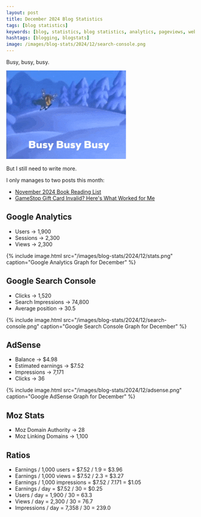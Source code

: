```yaml
---
layout: post
title: December 2024 Blog Statistics
tags: [blog statistics]
keywords: [blog, statistics, blog statistics, analytics, pageviews, webmaster, webmaster tools, alexa, google]
hashtags: [blogging, blogstats]
image: /images/blog-stats/2024/12/search-console.png
---
```


Busy, busy, busy.

![Busy, busy, busy](/images/busy-busy-busy.gif)

But I still need to write more.

I only manages to two posts this month:

* [November 2024 Book Reading List](https://www.joehxblog.com/november-2024-book-reading-list/)
* [GameStop Gift Card Invalid? Here's What Worked for Me](https://www.joehxblog.com/gamestop-gift-card-invalid-heres-what-worked-for-me/)

## Google Analytics

* Users &rarr; 1,900
* Sessions &rarr; 2,300
* Views &rarr; 2,300

{% include image.html src="/images/blog-stats/2024/12/stats.png" caption="Google Analytics Graph for December" %}

## Google Search Console

* Clicks &rarr; 1,520
* Search Impressions &rarr; 74,800
* Average position &rarr; 30.5

{% include image.html src="/images/blog-stats/2024/12/search-console.png" caption="Google Search Console Graph for December" %}

## AdSense

* Balance &rarr; $4.98
* Estimated earnings &rarr; $7.52
* Impressions &rarr; 7,171
* Clicks &rarr; 36

{% include image.html src="/images/blog-stats/2024/12/adsense.png" caption="Google AdSense Graph for December" %}

## Moz Stats

* Moz Domain Authority &rarr; 28
* Moz Linking Domains &rarr; 1,100

## Ratios

* Earnings / 1,000 users = $7.52 / 1.9 = $3.96
* Earnings / 1,000 views = $7.52 / 2.3 = $3.27
* Earnings / 1,000 impressions = $7.52 / 7.171 = $1.05
* Earnings / day = $7.52 / 30 = $0.25
* Users / day = 1,900 / 30 = 63.3
* Views / day = 2,300 / 30 = 76.7
* Impressions / day = 7,358 / 30 = 239.0